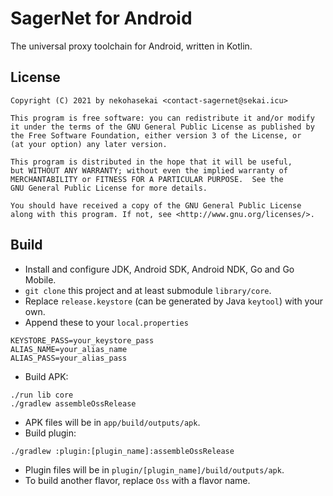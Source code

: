 # SagerNet for Android

The universal proxy toolchain for Android, written in Kotlin.

## License

```
Copyright (C) 2021 by nekohasekai <contact-sagernet@sekai.icu>

This program is free software: you can redistribute it and/or modify
it under the terms of the GNU General Public License as published by
the Free Software Foundation, either version 3 of the License, or
(at your option) any later version.

This program is distributed in the hope that it will be useful,
but WITHOUT ANY WARRANTY; without even the implied warranty of
MERCHANTABILITY or FITNESS FOR A PARTICULAR PURPOSE.  See the
GNU General Public License for more details.

You should have received a copy of the GNU General Public License
along with this program. If not, see <http://www.gnu.org/licenses/>.
```

## Build
- Install and configure JDK, Android SDK, Android NDK, Go and Go Mobile.
- `git clone` this project and at least submodule `library/core`.
- Replace `release.keystore` (can be generated by Java `keytool`) with your own.
- Append these to your `local.properties`
```
KEYSTORE_PASS=your_keystore_pass
ALIAS_NAME=your_alias_name
ALIAS_PASS=your_alias_pass
```
- Build APK:
```
./run lib core
./gradlew assembleOssRelease
```
- APK files will be in `app/build/outputs/apk`.
- Build plugin:
```
./gradlew :plugin:[plugin_name]:assembleOssRelease
```
- Plugin files will be in `plugin/[plugin_name]/build/outputs/apk`.
- To build another flavor, replace `Oss` with a flavor name.
